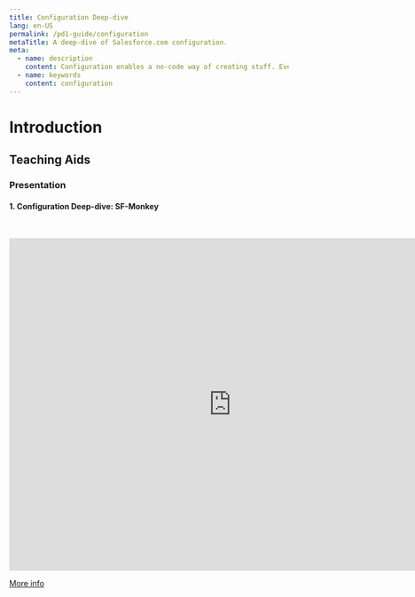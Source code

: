 ```yaml
---
title: Configuration Deep-dive
lang: en-US
permalink: /pd1-guide/configuration
metaTitle: A deep-dive of Salesforce.com configuration.
meta:
  - name: description
    content: Configuration enables a no-code way of creating stuff. Every smart developer needs a clear understanding of when and where to use configuration vs. using code.
  - name: keywords
    content: configuration
---
```


# Introduction

## Teaching Aids

### Presentation

#### 1. Configuration Deep-dive: SF-Monkey

&nbsp;

<iframe src="https://docs.google.com/presentation/d/e/2PACX-1vRfu_vhfHjlreucmXkA4eCpNIKSAwU0MCya6jytaYnyAWvdIdXUEc8wbDTHEEMwEg/embed?start=false&loop=false&delayms=60000" frameborder="0" width="800" height="600" allowfullscreen="true" mozallowfullscreen="true" webkitallowfullscreen="true"></iframe>

[More info](/misc/pricing#sf-monkey)
